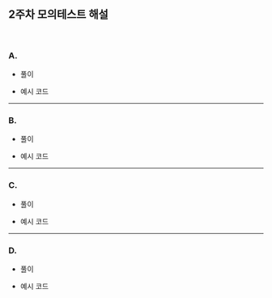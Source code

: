 ## 2주차 모의테스트 해설
<br>

### A. []()
- 풀이
>
- 예시 코드
>

****************************

### B. []()
- 풀이
>
- 예시 코드
>


****************************

### C. []()
- 풀이
>
- 예시 코드
>


****************************

### D. []()
- 풀이
>
- 예시 코드
>

